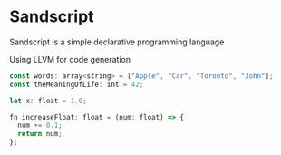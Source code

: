 # Sandscript

Sandscript is a simple declarative programming language

Using LLVM for code generation

```js
const words: array<string> = ["Apple", "Car", "Toronto", "John"];
const theMeaningOfLife: int = 42;

let x: float = 1.0;

fn increaseFloat: float = (num: float) => {
  num += 0.1;
  return num;
};
```

